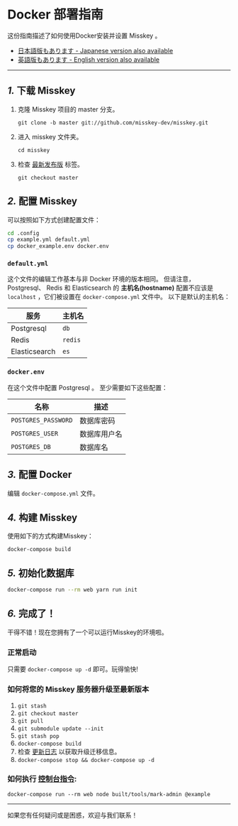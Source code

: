 Docker 部署指南
================================================================

这份指南描述了如何使用Docker安装并设置 Misskey 。

- [日本語版もあります - Japanese version also available](./docker.ja.md)
- [英語版もあります - English version also available](./docker.en.md)

----------------------------------------------------------------

*1.* 下载 Misskey
----------------------------------------------------------------
1. 克隆 Misskey 项目的 master 分支。

	`git clone -b master git://github.com/misskey-dev/misskey.git`

2. 进入 misskey 文件夹。

	`cd misskey`

3. 检查 [最新发布版](https://github.com/misskey-dev/misskey/releases/latest) 标签。

	`git checkout master`

*2.* 配置 Misskey
----------------------------------------------------------------

可以按照如下方式创建配置文件：

``` bash
cd .config
cp example.yml default.yml
cp docker_example.env docker.env
```

### `default.yml`

这个文件的编辑工作基本与非 Docker 环境的版本相同。
但请注意， Postgresql、 Redis 和 Elasticsearch 的 **主机名(hostname)** 配置不应该是 `localhost` ，它们被设置在 `docker-compose.yml` 文件中。
以下是默认的主机名：

| 服务          | 主机名   |
|---------------|----------|
| Postgresql    | `db`     |
| Redis         | `redis`  |
| Elasticsearch | `es`     |

### `docker.env`

在这个文件中配置 Postgresql 。
至少需要如下这些配置：

| 名称                |  描述         |
|---------------------|---------------|
| `POSTGRES_PASSWORD` |  数据库密码   |
| `POSTGRES_USER`     |  数据库用户名 |
| `POSTGRES_DB`       |  数据库名     |

*3.* 配置 Docker
----------------------------------------------------------------
编辑 `docker-compose.yml` 文件。

*4.* 构建 Misskey
----------------------------------------------------------------
使用如下的方式构建Misskey：

`docker-compose build`

*5.* 初始化数据库
----------------------------------------------------------------
``` bash
docker-compose run --rm web yarn run init
```

*6.* 完成了！
----------------------------------------------------------------
干得不错！现在您拥有了一个可以运行Misskey的环境啦。

### 正常启动
只需要 `docker-compose up -d` 即可。玩得愉快!

### 如何将您的 Misskey 服务器升级至最新版本
1. `git stash`
2. `git checkout master`
3. `git pull`
4. `git submodule update --init`
5. `git stash pop`
6. `docker-compose build`
7. 检查 [更新日志](../CHANGELOG.md) 以获取升级迁移信息。
8. `docker-compose stop && docker-compose up -d`

### 如何执行 [控制台指令](manage.zh.md):
`docker-compose run --rm web node built/tools/mark-admin @example`

----------------------------------------------------------------

如果您有任何疑问或是困惑，欢迎与我们联系！
